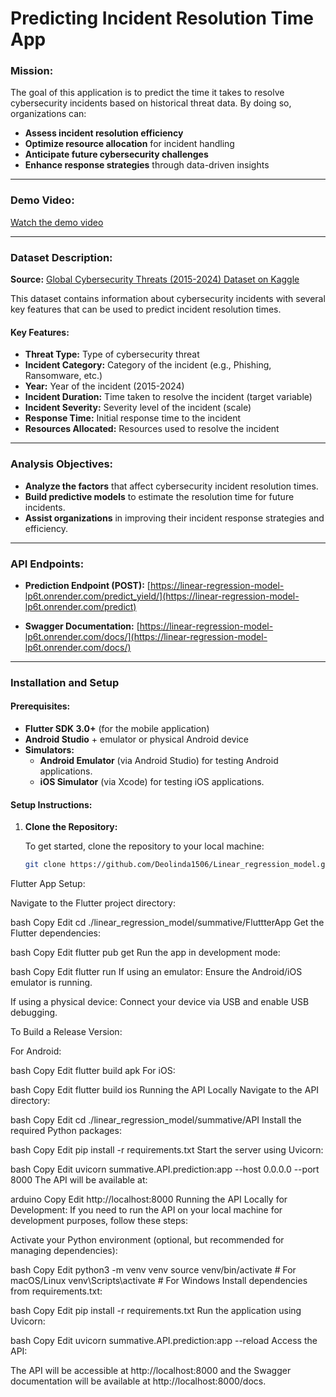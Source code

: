 # **Predicting Incident Resolution Time App**

### **Mission:**
The goal of this application is to predict the time it takes to resolve cybersecurity incidents based on historical threat data. By doing so, organizations can:

- **Assess incident resolution efficiency**
- **Optimize resource allocation** for incident handling
- **Anticipate future cybersecurity challenges**
- **Enhance response strategies** through data-driven insights

---

### **Demo Video:**
[Watch the demo video](https://youtu.be/cFVReq8iUPw)

---

### **Dataset Description:**

**Source:** [Global Cybersecurity Threats (2015-2024) Dataset on Kaggle](https://www.kaggle.com/datasets/atharvasoundankar/global-cybersecurity-threats-2015-2024)

This dataset contains information about cybersecurity incidents with several key features that can be used to predict incident resolution times.

#### **Key Features:**
- **Threat Type:** Type of cybersecurity threat
- **Incident Category:** Category of the incident (e.g., Phishing, Ransomware, etc.)
- **Year:** Year of the incident (2015-2024)
- **Incident Duration:** Time taken to resolve the incident (target variable)
- **Incident Severity:** Severity level of the incident (scale)
- **Response Time:** Initial response time to the incident
- **Resources Allocated:** Resources used to resolve the incident

---

### **Analysis Objectives:**

- **Analyze the factors** that affect cybersecurity incident resolution times.
- **Build predictive models** to estimate the resolution time for future incidents.
- **Assist organizations** in improving their incident response strategies and efficiency.

---

### **API Endpoints:**

- **Prediction Endpoint (POST):** [https://linear-regression-model-lp6t.onrender.com/predict_yield/](https://linear-regression-model-lp6t.onrender.com/predict)

- **Swagger Documentation:** [https://linear-regression-model-lp6t.onrender.com/docs/](https://linear-regression-model-lp6t.onrender.com/docs/)

---

### **Installation and Setup**

#### **Prerequisites:**

- **Flutter SDK 3.0+** (for the mobile application)
- **Android Studio** + emulator or physical Android device
- **Simulators:**
  - **Android Emulator** (via Android Studio) for testing Android applications.
  - **iOS Simulator** (via Xcode) for testing iOS applications.
  

#### **Setup Instructions:**

1. **Clone the Repository:**

   To get started, clone the repository to your local machine:

   ```bash
   git clone https://github.com/Deolinda1506/Linear_regression_model.git

Flutter App Setup:

Navigate to the Flutter project directory:

bash
Copy
Edit
cd ./linear_regression_model/summative/FluttterApp
Get the Flutter dependencies:

bash
Copy
Edit
flutter pub get
Run the app in development mode:

bash
Copy
Edit
flutter run
If using an emulator: Ensure the Android/iOS emulator is running.

If using a physical device: Connect your device via USB and enable USB debugging.

To Build a Release Version:

For Android:

bash
Copy
Edit
flutter build apk
For iOS:

bash
Copy
Edit
flutter build ios
Running the API Locally
Navigate to the API directory:

bash
Copy
Edit
cd ./linear_regression_model/summative/API
Install the required Python packages:

bash
Copy
Edit
pip install -r requirements.txt
Start the server using Uvicorn:

bash
Copy
Edit
uvicorn summative.API.prediction:app --host 0.0.0.0 --port 8000
The API will be available at:

arduino
Copy
Edit
http://localhost:8000
Running the API Locally for Development:
If you need to run the API on your local machine for development purposes, follow these steps:

Activate your Python environment (optional, but recommended for managing dependencies):

bash
Copy
Edit
python3 -m venv venv
source venv/bin/activate  # For macOS/Linux
venv\Scripts\activate     # For Windows
Install dependencies from requirements.txt:

bash
Copy
Edit
pip install -r requirements.txt
Run the application using Uvicorn:

bash
Copy
Edit
uvicorn summative.API.prediction:app --reload
Access the API:

The API will be accessible at http://localhost:8000 and the Swagger documentation will be available at http://localhost:8000/docs.



